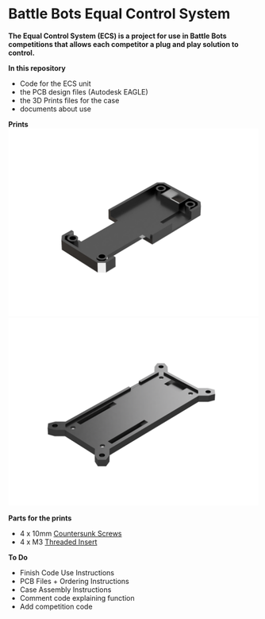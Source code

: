# Battle Bots Equal Control System

**The Equal Control System (ECS) is a project for use in Battle Bots competitions that allows each competitor a plug and play solution to control.**

**In this repository**
- Code for the ECS unit
- the PCB design files (Autodesk EAGLE)
- the 3D Prints files for the case
- documents about use

**Prints**
![Top Piece](https://github.com/afb26/ECS/blob/main/img/top.png?raw=true)
![Bottom Piece](https://github.com/afb26/ECS/blob/main/img/bottom.png?raw=true)

**Parts for the prints**
- 4 x 10mm [Countersunk Screws](https://www.boltandnut.com.au/m3-x-0-50p-metric-coarse-plain-black-grade-12-9-countersunk-head-socket-2mm-key-screws)
- 4 x M3 [Threaded Insert](https://www.amazon.com.au/dp/B0B4248K76?psc=1&ref=ppx_yo2ov_dt_b_product_details)

**To Do**
- Finish Code Use Instructions
- PCB Files + Ordering Instructions
- Case Assembly Instructions
- Comment code explaining function
- Add competition code